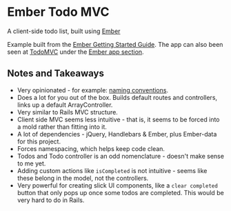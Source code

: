 # Ember Todo MVC

A client-side todo list, built using [Ember](http://emberjs.com/)

Example built from the [Ember Getting Started Guide](http://emberjs.com/guides/getting-started/). The app can also been seen at [TodoMVC](http://todomvc.com/) under the [Ember app section](http://todomvc.com/architecture-examples/emberjs/).

## Notes and Takeaways

* Very opinionated - for example: [naming conventions](http://emberjs.com/guides/concepts/naming-conventions/).
* Does a lot for you out of the box. Builds default routes and controllers, links up a default ArrayController.
* Very similar to Rails MVC structure.
* Client side MVC seems less intuitive - that is, it seems to be forced into a mold rather than fitting into it.
* A lot of dependencies - jQuery, Handlebars & Ember, plus Ember-data for this project.
* Forces namespacing, which helps keep code clean.
* Todos and Todo controller is an odd nomenclature - doesn't make sense to me yet.
* Adding custom actions like ```isCompleted``` is not intuitive - seems like these belong in the model, not the controllers.
* Very powerful for creating slick UI components, like a ```clear completed``` button that only pops up once some todos are completed. This would be very hard to do in Rails.